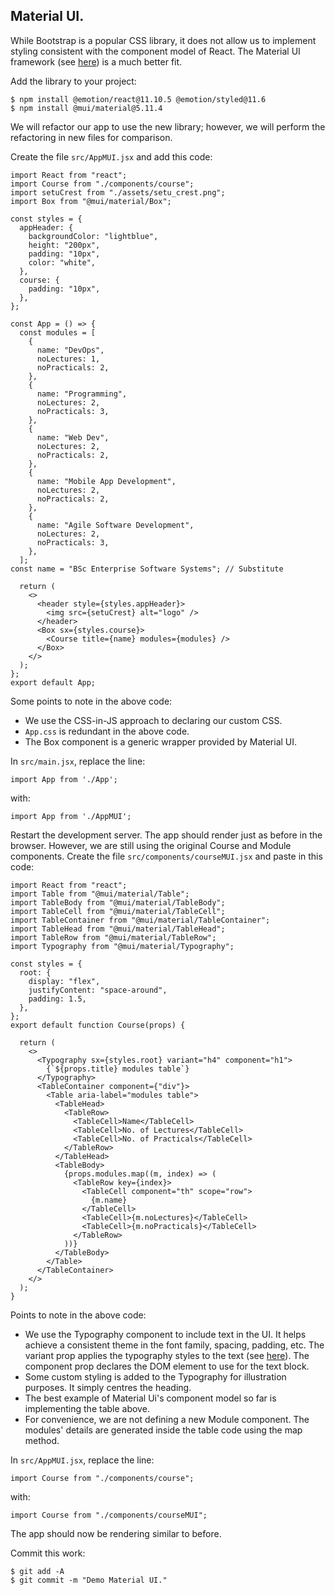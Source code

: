 ## Material UI.

While Bootstrap is a popular CSS library, it does not allow us to implement styling consistent with the component model of React. The Material UI framework (see [here](https://material-ui.com/)) is a much better fit.

Add the library to your project:
~~~
$ npm install @emotion/react@11.10.5 @emotion/styled@11.6 
$ npm install @mui/material@5.11.4
~~~

We will refactor our app to use the new library; however, we will perform the refactoring in new files for comparison.

Create the file `src/AppMUI.jsx` and add this code:
~~~
import React from "react";
import Course from "./components/course";
import setuCrest from "./assets/setu_crest.png";
import Box from "@mui/material/Box";

const styles = {
  appHeader: {
    backgroundColor: "lightblue",
    height: "200px",
    padding: "10px",
    color: "white",
  },
  course: {
    padding: "10px",
  },
};

const App = () => {
  const modules = [
    {
      name: "DevOps",
      noLectures: 1,
      noPracticals: 2,
    },
    {
      name: "Programming",
      noLectures: 2,
      noPracticals: 3,
    },
    {
      name: "Web Dev",
      noLectures: 2,
      noPracticals: 2,
    },
    {
      name: "Mobile App Development",
      noLectures: 2,
      noPracticals: 2,
    },
    {
      name: "Agile Software Development",
      noLectures: 2,
      noPracticals: 3,
    },
  ];
const name = "BSc Enterprise Software Systems"; // Substitute

  return (
    <>
      <header style={styles.appHeader}>
        <img src={setuCrest} alt="logo" />
      </header>
      <Box sx={styles.course}>
        <Course title={name} modules={modules} />
      </Box>
    </>
  );
};
export default App;
~~~
Some points to note in the above code:

+ We use the CSS-in-JS approach to declaring our custom CSS.
+ `App.css` is redundant in the above code.
+ The Box component is a generic wrapper provided by Material UI.

In `src/main.jsx`, replace the line:
~~~
import App from './App';
~~~
with:
~~~
import App from './AppMUI';
~~~
Restart the development server. The app should render just as before in the browser. However, we are still using the original Course and Module components. Create the file `src/components/courseMUI.jsx` and paste in this code:
~~~
import React from "react";
import Table from "@mui/material/Table";
import TableBody from "@mui/material/TableBody";
import TableCell from "@mui/material/TableCell";
import TableContainer from "@mui/material/TableContainer";
import TableHead from "@mui/material/TableHead";
import TableRow from "@mui/material/TableRow";
import Typography from "@mui/material/Typography";

const styles = {
  root: {
    display: "flex",
    justifyContent: "space-around",
    padding: 1.5,
  },
};
export default function Course(props) {

  return (
    <>
      <Typography sx={styles.root} variant="h4" component="h1">
        {`${props.title} modules table`}
      </Typography>
      <TableContainer component={"div"}>
        <Table aria-label="modules table">
          <TableHead>
            <TableRow>
              <TableCell>Name</TableCell>
              <TableCell>No. of Lectures</TableCell>
              <TableCell>No. of Practicals</TableCell>
            </TableRow>
          </TableHead>
          <TableBody>
            {props.modules.map((m, index) => (
              <TableRow key={index}>
                <TableCell component="th" scope="row">
                  {m.name}
                </TableCell>
                <TableCell>{m.noLectures}</TableCell>
                <TableCell>{m.noPracticals}</TableCell>
              </TableRow>
            ))}
          </TableBody>
        </Table>
      </TableContainer>
    </>
  );
}
~~~
Points to note in the above code:

+ We use the Typography component to include text in the UI. It helps achieve a consistent theme in the font family, spacing, padding, etc. The variant prop applies the typography styles to the text (see [here](https://material-ui.com/components/typography/#component)). The component prop declares the DOM element to use for the text block.
+ Some custom styling is added to the Typography for illustration purposes. It simply centres the heading. 
+ The best example of Material Ui's component model so far is implementing the table above. 
+ For convenience, we are not defining a new Module component. The modules' details are generated inside the table code using the map method.

In `src/AppMUI.jsx`, replace the line:
~~~
import Course from "./components/course";
~~~
with:
~~~
import Course from "./components/courseMUI";
~~~

The app should now be rendering similar to before.

Commit this work:
~~~
$ git add -A
$ git commit -m "Demo Material UI."
~~~